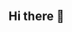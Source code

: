 ## Hi there 👋

<!--
**dudavelozo/dudavelozo** is a ✨ _special_ ✨ repository because its `README.md` (this file) appears on your GitHub profile.

Here are some ideas to get you started:


oi sou estudante do ensino medio, tenho 17 anos e mora em Salesópolis 💋
